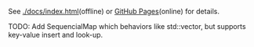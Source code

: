See [./docs/index.html](./docs/index.html)(offline) or [GitHub Pages](https://zgblkylin.github.io/Utilities/)(online) for details.



TODO: Add SequencialMap which behaviors like std::vector, but supports key-value insert and look-up.